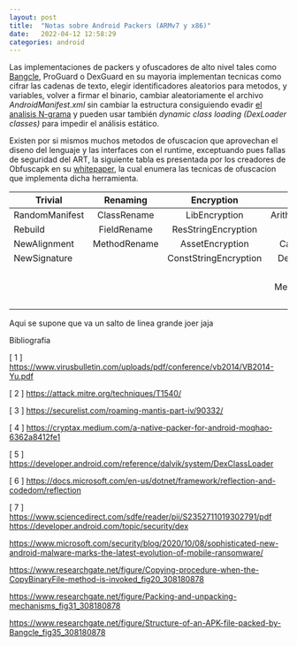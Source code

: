 ```yaml
---
layout: post
title:  "Notas sobre Android Packers (ARMv7 y x86)"
date:   2022-04-12 12:58:29
categories: android
---
```


Las implementaciones de packers y ofuscadores de alto nivel tales como [Bangcle](https://github.com/woxihuannisja/Bangcle), ProGuard o DexGuard en su mayoria implementan tecnicas como cifrar las cadenas de texto, elegir identificadores aleatorios para metodos, y variables, volver a firmar el binario, cambiar aleatoriamente el archivo *AndroidManifest.xml* sin cambiar la estructura consiguiendo evadir [el analisis N-grama](https://www.youtube.com/watch?v=E_mN90TYnlg) y pueden usar también *dynamic class loading (DexLoader classes)* para impedir el análisis estático.



Existen por si mismos muchos metodos de ofuscacion que aprovechan el diseno del lenguaje y las interfaces con el runtime, exceptuando pues fallas de seguridad del ART, la siguiente tabla es presentada por los creadores de Obfuscapk en su [whitepaper](https://www.sciencedirect.com/sdfe/reader/pii/S2352711019302791/pdf), la cual enumera las tecnicas de ofuscacion que implementa dicha herramienta.


| Trivial        | Renaming     | Encryption            | Code               | Reflection         |
|----------------|:------------:|:---------------------:|:------------------:|-------------------:|
| RandomManifest | ClassRename  | LibEncryption         | ArithmethicBranch  | Reflection         |
| Rebuild        | FieldRename  | ResStringEncryption   | Reorder            | AdvancedReflection |
| NewAlignment   | MethodRename | AssetEncryption       | CallIndirection    |                    |
| NewSignature   |              | ConstStringEncryption | DebugRemoval       |                    |
|                |              |                       | Goto               |                    |
|                |              |                       | MethodOverload     |                    |
|                |              |                       | Nop                |                    |





Aqui se supone que va un salto de linea grande joer jaja

Bibliografia

[ 1 ] https://www.virusbulletin.com/uploads/pdf/conference/vb2014/VB2014-Yu.pdf

[ 2 ] https://attack.mitre.org/techniques/T1540/

[ 3 ] https://securelist.com/roaming-mantis-part-iv/90332/

[ 4 ] https://cryptax.medium.com/a-native-packer-for-android-moqhao-6362a8412fe1

[ 5 ] https://developer.android.com/reference/dalvik/system/DexClassLoader

[ 6 ] https://docs.microsoft.com/en-us/dotnet/framework/reflection-and-codedom/reflection

[ 7 ] https://www.sciencedirect.com/sdfe/reader/pii/S2352711019302791/pdf
https://developer.android.com/topic/security/dex

https://www.microsoft.com/security/blog/2020/10/08/sophisticated-new-android-malware-marks-the-latest-evolution-of-mobile-ransomware/

https://www.researchgate.net/figure/Copying-procedure-when-the-CopyBinaryFile-method-is-invoked_fig20_308180878

https://www.researchgate.net/figure/Packing-and-unpacking-mechanisms_fig31_308180878

https://www.researchgate.net/figure/Structure-of-an-APK-file-packed-by-Bangcle_fig35_308180878